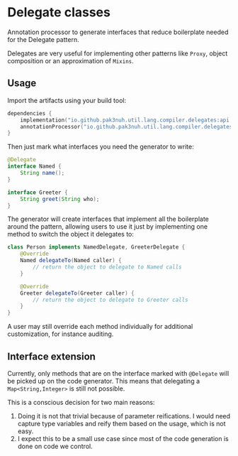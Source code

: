 # Delegate classes

Annotation processor to generate interfaces that reduce boilerplate needed for the
Delegate pattern.

Delegates are very useful for implementing other patterns like `Proxy`, object composition
or an approximation of `Mixins`.

## Usage

Import the artifacts using your build tool:
```kotlin
dependencies {
    implementation("io.github.pak3nuh.util.lang.compiler.delegates:api:$generatorVersion")
    annotationProcessor("io.github.pak3nuh.util.lang.compiler.delegates:processor:$generatorVersion")
}
```

Then just mark what interfaces you need the generator to write:
```java
@Delegate
interface Named {
    String name();
}

interface Greeter {
    String greet(String who);
}
```

The generator will create interfaces that implement all the boilerplate around the
pattern, allowing users to use it just by implementing one method to switch the
object it delegates to:
```java
class Person implements NamedDelegate, GreeterDelegate {
    @Override
    Named delegateTo(Named caller) {
        // return the object to delegate to Named calls
    }

    @Override
    Greeter delegateTo(Greeter caller) {
        // return the object to delegate to Greeter calls
    }
}
```

A user may still override each method individually for additional customization, for instance
auditing.

## Interface extension

Currently, only methods that are on the interface marked with `@Delegate` will be picked up
on the code generator. This means that delegating a `Map<String,Integer>` is still not
possible.

This is a conscious decision for two main reasons:
1. Doing it is not that trivial because of parameter reifications. I would need capture type variables
and reify them based on the usage, which is not easy.
2. I expect this to be a small use case since most of the code generation is done on
code we control.
